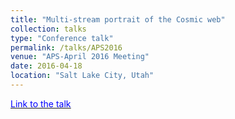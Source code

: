 ```yaml
---
title: "Multi-stream portrait of the Cosmic web"
collection: talks
type: "Conference talk"
permalink: /talks/APS2016
venue: "APS-April 2016 Meeting"
date: 2016-04-18
location: "Salt Lake City, Utah"
---
```


[<u><span style="color:blue"> Link to the talk </span></u>](https://meetings.aps.org/Meeting/APR16/Session/S12.7)


